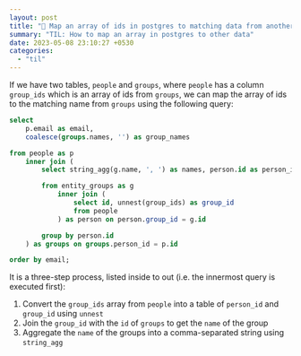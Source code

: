 ```yaml
---
layout: post
title: "📝 Map an array of ids in postgres to matching data from another table"
summary: "TIL: How to map an array in postgres to other data"
date: 2023-05-08 23:10:27 +0530
categories:
  - "til"
---
```


If we have two tables, `people` and `groups`, where `people` has a column `group_ids` which is an array of ids from `groups`, we can map the array of ids to the matching name from `groups` using the following query:

```sql
select
    p.email as email,
    coalesce(groups.names, '') as group_names

from people as p
    inner join (
        select string_agg(g.name, ', ') as names, person.id as person_id

        from entity_groups as g
            inner join (
                select id, unnest(group_ids) as group_id
                from people
            ) as person on person.group_id = g.id

        group by person.id
    ) as groups on groups.person_id = p.id

order by email;
```

It is a three-step process, listed inside to out (i.e. the innermost query is executed first):

1. Convert the `group_ids` array from `people` into a table of `person_id` and `group_id` using `unnest`
2. Join the `group_id` with the `id` of `groups` to get the `name` of the group
3. Aggregate the `name` of the groups into a comma-separated string using `string_agg`
